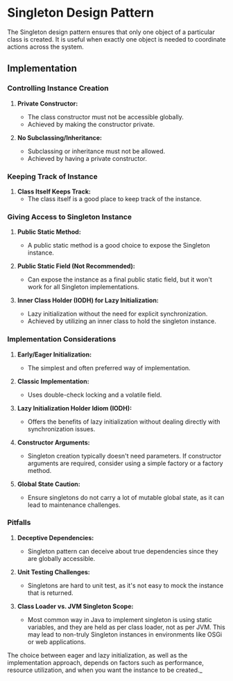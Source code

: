 # Singleton Design Pattern

The Singleton design pattern ensures that only one object of a particular class is created. It is useful when exactly one object is needed to coordinate actions across the system.

## Implementation

### Controlling Instance Creation

1. **Private Constructor:**
   - The class constructor must not be accessible globally.
   - Achieved by making the constructor private.

2. **No Subclassing/Inheritance:**
   - Subclassing or inheritance must not be allowed.
   - Achieved by having a private constructor.

### Keeping Track of Instance

1. **Class Itself Keeps Track:**
   - The class itself is a good place to keep track of the instance.

### Giving Access to Singleton Instance

1. **Public Static Method:**
   - A public static method is a good choice to expose the Singleton instance.

2. **Public Static Field (Not Recommended):**
   - Can expose the instance as a final public static field, but it won't work for all Singleton implementations.

3. **Inner Class Holder (IODH) for Lazy Initialization:**
   - Lazy initialization without the need for explicit synchronization.
   - Achieved by utilizing an inner class to hold the singleton instance.

### Implementation Considerations

1. **Early/Eager Initialization:**
   - The simplest and often preferred way of implementation.

2. **Classic Implementation:**
   - Uses double-check locking and a volatile field.

3. **Lazy Initialization Holder Idiom (IODH):**
   - Offers the benefits of lazy initialization without dealing directly with synchronization issues.

4. **Constructor Arguments:**
   - Singleton creation typically doesn't need parameters. If constructor arguments are required, consider using a simple factory or a factory method.

5. **Global State Caution:**
   - Ensure singletons do not carry a lot of mutable global state, as it can lead to maintenance challenges.

### Pitfalls

1. **Deceptive Dependencies:**
   - Singleton pattern can deceive about true dependencies since they are globally accessible.

2. **Unit Testing Challenges:**
   - Singletons are hard to unit test, as it's not easy to mock the instance that is returned.

3. **Class Loader vs. JVM Singleton Scope:**
   - Most common way in Java to implement singleton is using static variables, and they are held as per class loader, not as per JVM. This may lead to non-truly Singleton instances in environments like OSGi or web applications.

The choice between eager and lazy initialization, as well as the implementation approach, depends on factors such as performance, resource utilization, and when you want the instance to be created._
